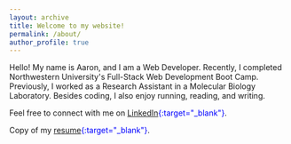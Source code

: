 ```yaml
---
layout: archive
title: Welcome to my website!
permalink: /about/
author_profile: true
---
```


Hello! My name is Aaron, and I am a Web Developer. Recently, I completed Northwestern University's Full-Stack Web Development Boot Camp. Previously, I worked as a Research Assistant in a Molecular Biology Laboratory. Besides coding, I also enjoy running, reading, and writing.

Feel free to connect with me on <span style="color:blue">[LinkedIn][linkedin]{:target="_blank"}</span>.

Copy of my <span style="color:blue">[resume][resume]{:target="_blank"}</span>.
          <!-- (<span style="color:blue">[docx][docx]{:target="_blank"}</span>). -->


[linkedin]: https://www.linkedin.com/in/aaron-trierweiler-785b7465/
[resume]: /downloads/trierweilerResume.pdf
[docx]: /downloads/trierweilerResume.docx
[bootcamp]: https://codingbootcamp.northwestern.edu/

  


  
